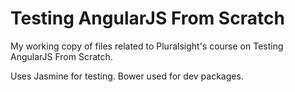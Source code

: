 # Testing AngularJS From Scratch

My working copy of files related to Pluralsight's course on Testing AngularJS From Scratch.

Uses Jasmine for testing. Bower used for dev packages.